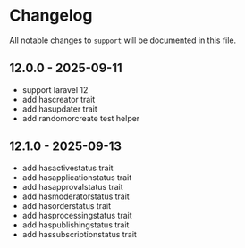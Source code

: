 # Changelog

All notable changes to `support` will be documented in this file.

## 12.0.0 - 2025-09-11

- support laravel 12
- add hascreator trait
- add hasupdater trait
- add randomorcreate test helper

## 12.1.0 - 2025-09-13

- add hasactivestatus trait
- add hasapplicationstatus trait
- add hasapprovalstatus trait
- add hasmoderatorstatus trait
- add hasorderstatus trait
- add hasprocessingstatus trait
- add haspublishingstatus trait
- add hassubscriptionstatus trait